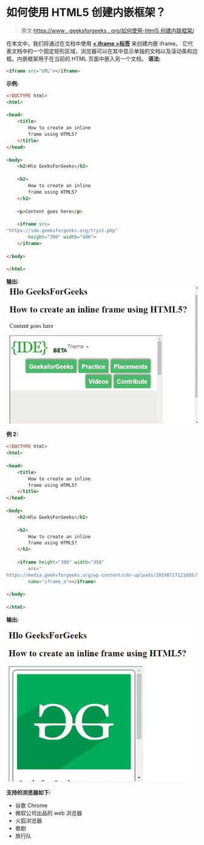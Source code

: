 # 如何使用 HTML5 创建内嵌框架？

> 原文:[https://www . geeksforgeeks . org/如何使用-html5 创建内联框架/](https://www.geeksforgeeks.org/how-to-create-an-inline-frame-using-html5/)

在本文中，我们将通过在文档中使用 **[< iframe >标签](https://www.geeksforgeeks.org/html-iframes/)** 来创建内嵌 iframe。
它代表文档中的一个固定矩形区域，浏览器可以在其中显示单独的文档以及滚动条和边框。内嵌框架用于在当前的 HTML 页面中嵌入另一个文档。
**语法:**

```html
<iframe src="URL"></iframe>
```

**示例:**

```html
<!DOCTYPE html>
<html>

<head>
    <title>
        How to create an inline 
        frame using HTML5?
    </title>
</head>

<body>
    <h2>Hlo GeeksForGeeks</h2>

    <h2>
        How to create an inline 
        frame using HTML5?
    </h2>

    <p>Content goes here</p>

    <iframe src=
"https://ide.geeksforgeeks.org/tryit.php" 
        height="300" width="400">
    </iframe>

</body>

</html> 
```

**输出:**
![](img/b57ac0917109e5314cd3b4ea2ec2627e.png)

**例 2:**

```html
<!DOCTYPE html>
<html>

<head>
    <title>
        How to create an inline 
        frame using HTML5?
    </title>
</head>

<body>
    <h2>Hlo GeeksForGeeks</h2>

    <h2>
        How to create an inline 
        frame using HTML5?
    </h2>

    <iframe height="300" width="350"
        src="
https://media.geeksforgeeks.org/wp-content/cdn-uploads/20190717121605/Screenshot-from-2019-07-17-12-12-55.png"
        name="iframe_a"></iframe>

</body>

</html>
```

**输出:**
![](img/ae798a5ee9f18297ad1330509f60fa57.png)

**支持的浏览器如下:**

*   谷歌 Chrome
*   微软公司出品的 web 浏览器
*   火狐浏览器
*   歌剧
*   旅行队